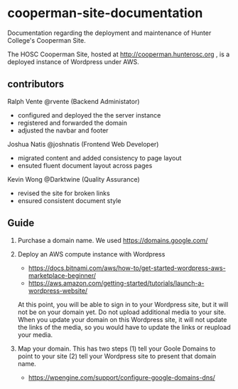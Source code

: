 # cooperman-site-documentation
Documentation regarding the deployment and maintenance of Hunter College's Cooperman Site.

The HOSC Cooperman Site, hosted at http://cooperman.hunterosc.org , is a deployed instance of Wordpress under AWS.

## contributors 

Ralph Vente @rvente (Backend Administator)
* configured and deployed the the server instance
* registered and forwarded the domain
* adjusted the navbar and footer

Joshua Natis @joshnatis (Frontend Web Developer)
* migrated content and added consistency to page layout
* ensuted fluent document layout across pages

Kevin Wong @Darktwine (Quality Assurance)
* revised the site for broken links
* ensured consistent document style

## Guide

1. Purchase a domain name. We used https://domains.google.com/

2. Deploy an AWS compute instance with Wordpress
   * https://docs.bitnami.com/aws/how-to/get-started-wordpress-aws-marketplace-beginner/
   * https://aws.amazon.com/getting-started/tutorials/launch-a-wordpress-website/
   
   At this point, you will be able to sign in to your Wordpress site, but it will not be on your domain yet. Do not upload additional media to your site. When you update your domain on this Wordpress site, it will not update the links of the media, so you would have to update the links or reupload your media. 

3. Map your domain. This has two steps (1) tell your Goole Domains to point to your site (2) tell your Wordpress site to present that domain name.
   * https://wpengine.com/support/configure-google-domains-dns/
